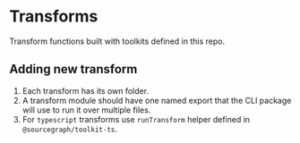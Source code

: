 # Transforms

Transform functions built with toolkits defined in this repo.

## Adding new transform

1. Each transform has its own folder.
2. A transform module should have one named export that the CLI package will use to run it over multiple files.
3. For `typescript` transforms use `runTransform` helper defined in `@sourcegraph/toolkit-ts`.
